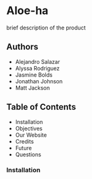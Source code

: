 # Aloe-ha

brief description of the product

## Authors
- Alejandro Salazar
- Alyssa Rodriguez
- Jasmine Bolds
- Jonathan Johnson
- Matt Jackson

## Table of Contents
- Installation
- Objectives
- Our Website
- Credits
- Future 
- Questions

### Installation

